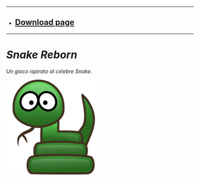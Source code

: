 
---
* ## [Download page](https://github.com/Luke460/Snake-Reborn/releases)
---

# *Snake Reborn* 
*Un gioco ispirato al celebre Snake*.

![alt text](https://github.com/Luke460/Snake-Reborn/blob/master/Snake_Reborn_Icon.png)


